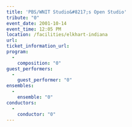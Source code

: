 ```yaml
---
title: 'PBS/WNIT Studio&#8217;s Open Studio'
tribute: "0"
event_date: 2001-10-14
event_time: 12:05 PM
location: /facilities/elkhart-indiana
url: 
ticket_information_url: 
program: 
  -
    composition: "0"
guest_performers: 
  -
    guest_performer: "0"
ensembles: 
  -
    ensemble: "0"
conductors: 
  -
    conductor: "0"
---
```

